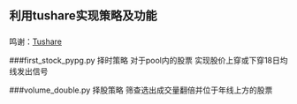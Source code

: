 ## 利用tushare实现策略及功能

###
鸣谢：[Tushare](http://tushare.org/classifying.html)

###first_stock_pypg.py
择时策略
对于pool内的股票
实现股价上穿或下穿18日均线发出信号

###volume_double.py
择股策略
筛查选出成交量翻倍并位于年线上方的股票
